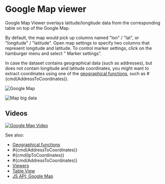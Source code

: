 <!-- TITLE: Google Map viewer -->
<!-- SUBTITLE: -->

# Google Map viewer

Google Map Viewer overlays latitude/longitude data from the corresponding table on top of the Google Map.

By default, the map would pick up columns named "lon" / "lat", or "longitude" / "latitude". Open map settings to specify
two columns that represent longitude and latitude. To control marker settings, click on the hamburger menu and select "
Marker settings".

In case the dataset contains geographical data (such as addresses), but does not contain longitude and latitude
coordinates, you might want to extract coordinates using one of
the [geographical functions](https://public.datagrok.ai/functions?q=%23geo), such as #{cmd(AddressToCoordinates)}.

![Google Map](../../uploads/viewers/google-map.png "Google Map")

![Map big data](google-map-city-perf.gif "Map big data")

## Videos

[![Google Map Video](../../uploads/youtube/visualizations2.png "Open on Youtube")](https://www.youtube.com/watch?v=7MBXWzdC0-I&t=3392s)

See also:

* [Geographical functions]()
* \#{cmd(AddressToCoordinates)}
* \#{cmd(IpToCoordinates)}
* \#{cmd(AddressToCoordinates)}
* [Viewers](../viewers.md)
* [Table View](../../overview/table-view.md)
* [JS API: Google Map](https://public.datagrok.ai/js/samples/ui/viewers/types/google-map)
